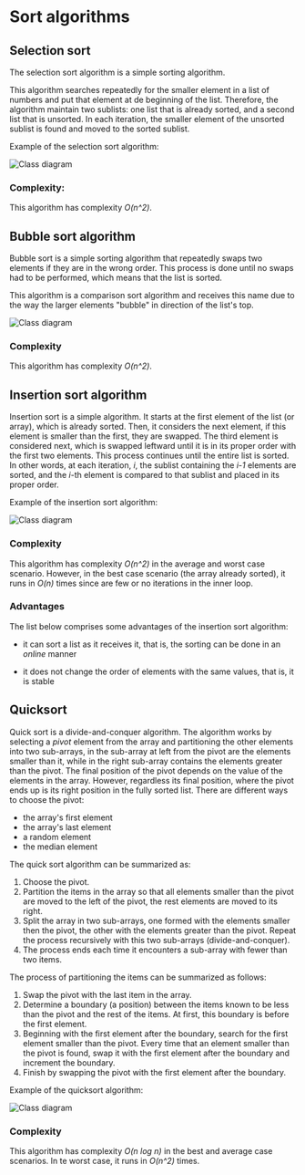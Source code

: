 # Sort algorithms

## Selection sort

The selection sort algorithm is a simple sorting algorithm.

This algorithm searches repeatedly for the smaller element in a list of numbers and put that element at de beginning of the list.
Therefore, the algorithm maintain two sublists: one list that is already sorted, and a second list that is unsorted.
In each iteration, the smaller element of the unsorted sublist is found and moved to the sorted sublist.

Example of the selection sort algorithm:

![Class diagram](images/selection_sort.svg)

### Complexity:

This algorithm has complexity *O(n^2)*.

## Bubble sort algorithm

Bubble sort is a simple sorting algorithm that repeatedly swaps two elements if they are in the wrong order.
This process is done until no swaps had to be performed, which means that the list is sorted.

This algorithm is a comparison sort algorithm and receives this name due to the way the larger elements "bubble" in direction of the list's top.

![Class diagram](images/bubble_sort.svg)

### Complexity

This algorithm has complexity *O(n^2)*.

## Insertion sort algorithm

Insertion sort is a simple algorithm.
It starts at the first element of the list (or array), which is already sorted.
Then, it considers the next element, if this element is smaller than the first, they are swapped.
The third element is considered next, which is swapped leftward until it is in its proper order with the first two elements.
This process continues until the entire list is sorted.
In other words, at each iteration, *i*, the sublist containing the *i-1* elements are sorted, and the *i*-th element is compared to that sublist and placed in its proper order.

Example of the insertion sort algorithm:

![Class diagram](images/insertion_sort.svg)

### Complexity

This algorithm has complexity *O(n^2)* in the average and worst case scenario.
However, in the best case scenario (the array already sorted), it runs in *O(n)* times since are few or no iterations in the inner loop.

### Advantages

The list below comprises some advantages of the insertion sort algorithm:

- it can sort a list as it receives it, that is, the sorting can be done in an *online* manner

- it does not change the order of elements with the same values, that is, it is stable

## Quicksort

Quick sort is a divide-and-conquer algorithm.
The algorithm works by selecting a *pivot* element from the array and partitioning the other elements into two sub-arrays, in the sub-array at left from the pivot are the elements smaller than it, while in the right sub-array contains the elements greater than the pivot.
The final position of the pivot depends on the value of the elements in the array.
However, regardless its final position, where the pivot ends up is its right position in the fully sorted list.
There are different ways to choose the pivot:

- the array's first element
- the array's last element
- a random element
- the median element

The quick sort algorithm can be summarized as:

1. Choose the pivot.
2. Partition the items in the array so that all elements smaller than the pivot are moved to the left of the pivot, the rest elements are moved to its right.
3. Split the array in two sub-arrays, one formed with the elements smaller then the pivot, the other with the elements greater than the pivot. Repeat the process recursively with this two sub-arrays (divide-and-conquer).
4. The process ends each time it encounters a sub-array with fewer than two items.

The process of partitioning the items can be summarized as follows:

1. Swap the pivot with the last item in the array.
2. Determine a boundary (a position) between the items known to be less than the pivot and the rest of the items. At first, this boundary is before the first element.
3. Beginning with the first element after the boundary, search for the first element smaller than the pivot.
Every time that an element smaller than the pivot is found, swap it with the first element after the boundary and increment the boundary.
4. Finish by swapping the pivot with the first element after the boundary.

Example of the quicksort algorithm:

![Class diagram](images/quick_sort.svg)

### Complexity

This algorithm has complexity *O(n log n)* in the best and average case scenarios.
In te worst case, it runs in *O(n^2)* times.




